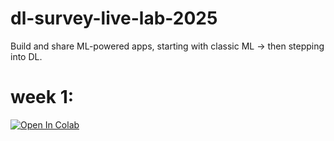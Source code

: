 # dl-survey-live-lab-2025
Build and share ML-powered apps, starting with classic ML → then stepping into DL.


# week 1:
[![Open In Colab](https://colab.research.google.com/assets/colab-badge.svg)](
https://colab.research.google.com/github/SeqHub-Analytics-LLC/dl-survey-live-lab-2025/blob/main/notebooks/00_colab_checkin.ipynb
)
